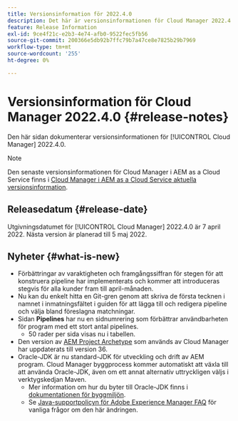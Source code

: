 ```yaml
---
title: Versionsinformation för 2022.4.0
description: Det här är versionsinformationen för Cloud Manager 2022.4.0.
feature: Release Information
exl-id: 9ce4f21c-e2b3-4e74-afb0-9522fec5fb56
source-git-commit: 200366e5db92b7ffc79b7a47ce8e7825b29b7969
workflow-type: tm+mt
source-wordcount: '255'
ht-degree: 0%

---
```


# Versionsinformation för Cloud Manager 2022.4.0 {#release-notes}

Den här sidan dokumenterar versionsinformationen för [!UICONTROL Cloud Manager] 2022.4.0.

>[!NOTE]
>
>Den senaste versionsinformationen för Cloud Manager i AEM as a Cloud Service finns i [Cloud Manager i AEM as a Cloud Service aktuella versionsinformation](https://experienceleague.adobe.com/docs/experience-manager-cloud-service/content/implementing/using-cloud-manager/release-notes-cloud-manager/release-notes-cm-current.html).

## Releasedatum {#release-date}

Utgivningsdatumet för [!UICONTROL Cloud Manager] 2022.4.0 är 7 april 2022. Nästa version är planerad till 5 maj 2022.

## Nyheter {#what-is-new}

* Förbättringar av varaktigheten och framgångssiffran för stegen för att konstruera pipeline har implementerats och kommer att introduceras stegvis för alla kunder fram till april-månaden.
* Nu kan du enkelt hitta en Git-gren genom att skriva de första tecknen i namnet i inmatningsfältet i guiden för att lägga till och redigera pipeline och välja bland föreslagna matchningar.
* Sidan **Pipelines** har nu en sidnumrering som förbättrar användbarheten för program med ett stort antal pipelines.
   * 50 rader per sida visas nu i tabellen.
* Den version av [AEM Project Archetype](https://experienceleague.adobe.com/docs/experience-manager-core-components/using/developing/archetype/overview.html) som används av Cloud Manager har uppdaterats till version 36.
* Oracle-JDK är nu standard-JDK för utveckling och drift av AEM program. Cloud Manager byggprocess kommer automatiskt att växla till att använda Oracle-JDK, även om ett annat alternativ uttryckligen väljs i verktygskedjan Maven.
   * Mer information om hur du byter till Oracle-JDK finns i [dokumentationen för byggmiljön](/help/getting-started/build-environment.md#using-java-support).
   * Se [Java-supportpolicyn för Adobe Experience Manager FAQ](https://experienceleague.adobe.com/docs/experience-manager-65/assets/Java_Policy_for_Adobe_Experience_Manager.pdf) för vanliga frågor om den här ändringen.
